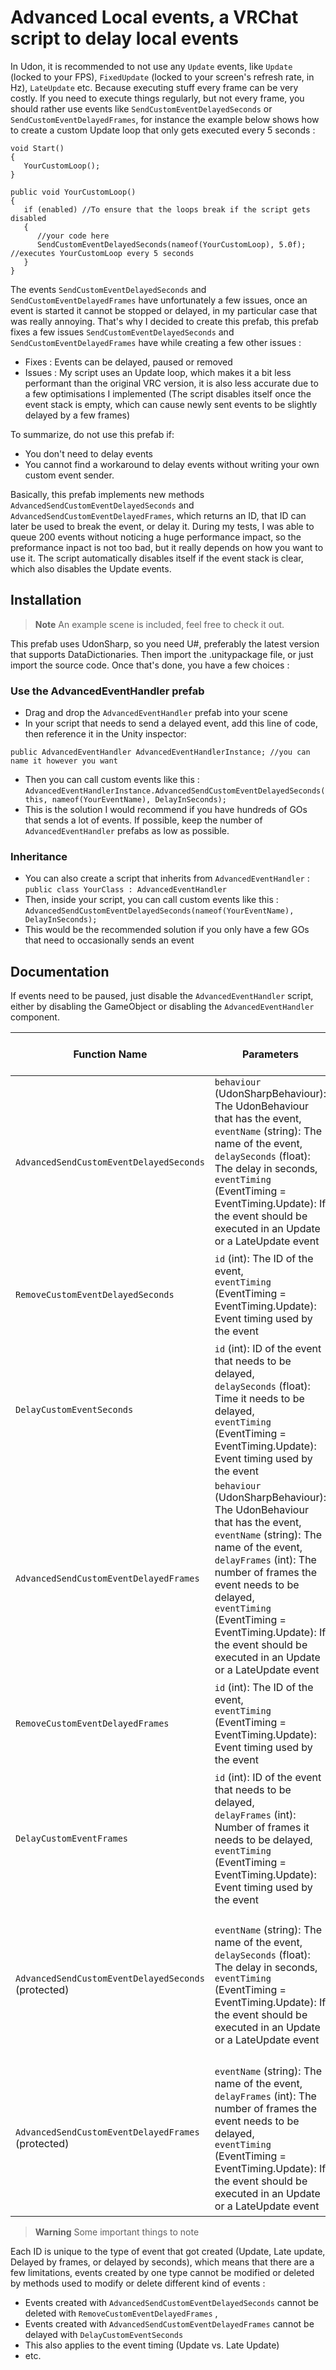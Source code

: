# Advanced Local events, a VRChat script to delay local events

In Udon, it is recommended to not use any `Update` events, like `Update` (locked to your FPS), `FixedUpdate` (locked to your screen's refresh rate, in Hz), `LateUpdate` etc. Because executing stuff every frame can be very costly.
If you need to execute things regularly, but not every frame, you should rather use events like `SendCustomEventDelayedSeconds` or `SendCustomEventDelayedFrames`, for instance the example below shows how to create a custom Update loop that only gets executed every 5 seconds :

```
void Start()
{
   YourCustomLoop();
}

public void YourCustomLoop()
{
   if (enabled) //To ensure that the loops break if the script gets disabled
   {
      //your code here
      SendCustomEventDelayedSeconds(nameof(YourCustomLoop), 5.0f); //executes YourCustomLoop every 5 seconds
   }
}
```

The events `SendCustomEventDelayedSeconds` and `SendCustomEventDelayedFrames` have unfortunately a few issues, once an event is started it cannot be stopped or delayed, in my particular case that was really annoying.
That's why I decided to create this prefab, this prefab fixes a few issues `SendCustomEventDelayedSeconds` and `SendCustomEventDelayedFrames` have while creating a few other issues :

- Fixes : Events can be delayed, paused or removed
- Issues : My script uses an Update loop, which makes it a bit less performant than the original VRC version, it is also less accurate due to a few optimisations I implemented (The script disables itself once the event stack is empty, which can cause newly sent events to be slightly delayed by a few frames)

To summarize, do not use this prefab if:
- You don't need to delay events
- You cannot find a workaround to delay events without writing your own custom event sender.

Basically, this prefab implements new methods `AdvancedSendCustomEventDelayedSeconds` and  `AdvancedSendCustomEventDelayedFrames`, which returns an ID, that ID can later be used to break the event, or delay it.
During my tests, I was able to queue 200 events without noticing a huge performance impact, so the preformance inpact is not too bad, but it really depends on how you want to use it. 
The script automatically disables itself if the event stack is clear, which also disables the Update events.

## Installation

> **Note**
An example scene is included, feel free to check it out.

This prefab uses UdonSharp, so you need U#, preferably the latest version that supports DataDictionaries. Then import the .unitypackage file, or just import the source code.
Once that's done, you have a few choices :

### Use the AdvancedEventHandler prefab
- Drag and drop the `AdvancedEventHandler` prefab into your scene
- In your script that needs to send a delayed event, add this line of code, then reference it in the Unity inspector:
```
public AdvancedEventHandler AdvancedEventHandlerInstance; //you can name it however you want
```
- Then you can call custom events like this : `AdvancedEventHandlerInstance.AdvancedSendCustomEventDelayedSeconds(this, nameof(YourEventName), DelayInSeconds);`
- This is the solution I would recommend if you have hundreds of GOs that sends a lot of events. If possible, keep the number of `AdvancedEventHandler` prefabs as low as possible.

### Inheritance
- You can also create a script that inherits from `AdvancedEventHandler` : `public class YourClass : AdvancedEventHandler`
- Then, inside your script, you can call custom events like this : `AdvancedSendCustomEventDelayedSeconds(nameof(YourEventName), DelayInSeconds);`
- This would be the recommended solution if you only have a few GOs that need to occasionally sends an event

## Documentation

If events need to be paused, just disable the `AdvancedEventHandler` script, either by disabling the GameObject or disabling the `AdvancedEventHandler` component.

| Function Name                              | Parameters                                                                      | Return Type and Explanation                                | Description/Summary                                           |
|-------------------------------------------|---------------------------------------------------------------------------------|--------------------------------------------------------------|---------------------------------------------------------------|
| `AdvancedSendCustomEventDelayedSeconds`    | `behaviour` (UdonSharpBehaviour): The UdonBehaviour that has the event,<br>`eventName` (string): The name of the event,<br>`delaySeconds` (float): The delay in seconds,<br>`eventTiming` (EventTiming = EventTiming.Update): If the event should be executed in an Update or a LateUpdate event | `int` (Event ID): Executes an event with a delay in seconds and returns the ID of the event created for later access. | Executes an event with a delay in seconds. |
| `RemoveCustomEventDelayedSeconds`         | `id` (int): The ID of the event,<br>`eventTiming` (EventTiming = EventTiming.Update): Event timing used by the event | `void`: Removes an event to prevent its execution based on its ID and event timing. | Removes an event to prevent it from being executed. |
| `DelayCustomEventSeconds`                | `id` (int): ID of the event that needs to be delayed,<br>`delaySeconds` (float): Time it needs to be delayed,<br>`eventTiming` (EventTiming = EventTiming.Update): Event timing used by the event | `void`: Delays an event based on its ID and event timing by a specified number of seconds. | Delays an event. |
| `AdvancedSendCustomEventDelayedFrames`    | `behaviour` (UdonSharpBehaviour): The UdonBehaviour that has the event,<br>`eventName` (string): The name of the event,<br>`delayFrames` (int): The number of frames the event needs to be delayed,<br>`eventTiming` (EventTiming = EventTiming.Update): If the event should be executed in an Update or a LateUpdate event | `int` (Event ID): Executes an event with a delay in frames and returns the ID of the event created for later access. | Executes an event with a delay in frames. |
| `RemoveCustomEventDelayedFrames`         | `id` (int): The ID of the event,<br>`eventTiming` (EventTiming = EventTiming.Update): Event timing used by the event | `void`: Removes an event to prevent its execution based on its ID and event timing. | Removes an event to prevent it from being executed. |
| `DelayCustomEventFrames`                | `id` (int): ID of the event that needs to be delayed,<br>`delayFrames` (int): Number of frames it needs to be delayed,<br>`eventTiming` (EventTiming = EventTiming.Update): Event timing used by the event | `void`: Delays an event based on its ID and event timing by a specified number of frames. | Delays an event. |
| `AdvancedSendCustomEventDelayedSeconds` (protected) | `eventName` (string): The name of the event,<br>`delaySeconds` (float): The delay in seconds,<br>`eventTiming` (EventTiming = EventTiming.Update): If the event should be executed in an Update or a LateUpdate event | `int` (Event ID): Executes an event with a delay in seconds, using the current object as the UdonBehaviour, and returns the ID of the event created for later access. | Executes an event with a delay in seconds. |
| `AdvancedSendCustomEventDelayedFrames` (protected) | `eventName` (string): The name of the event,<br>`delayFrames` (int): The number of frames the event needs to be delayed,<br>`eventTiming` (EventTiming = EventTiming.Update): If the event should be executed in an Update or a LateUpdate event | `int` (Event ID): Executes an event with a delay in frames, using the current object as the UdonBehaviour, and returns the ID of the event created for later access. | Executes an event with a delay in frames. |

> **Warning**
Some important things to note

Each ID is unique to the type of event that got created (Update, Late update, Delayed by frames, or delayed by seconds), which means that there are  a few limitations, events created by one type cannot be modified or deleted by methods used to modify or delete different kind of events :
- Events created with `AdvancedSendCustomEventDelayedSeconds` cannot be deleted with `RemoveCustomEventDelayedFrames` , 
- Events created with `AdvancedSendCustomEventDelayedFrames` cannot be delayed with `DelayCustomEventSeconds`
- This also applies to the event timing (Update vs. Late Update)
- etc.